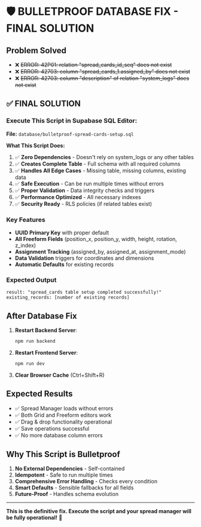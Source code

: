 # 🛡️ BULLETPROOF DATABASE FIX - FINAL SOLUTION

## Problem Solved
- ❌ ~~ERROR: 42P01: relation "spread_cards_id_seq" does not exist~~
- ❌ ~~ERROR: 42703: column "spread_cards_1.assigned_by" does not exist~~  
- ❌ ~~ERROR: 42703: column "description" of relation "system_logs" does not exist~~

## ✅ FINAL SOLUTION

### Execute This Script in Supabase SQL Editor:

**File:** `database/bulletproof-spread-cards-setup.sql`

**What This Script Does:**
1. ✅ **Zero Dependencies** - Doesn't rely on system_logs or any other tables
2. ✅ **Creates Complete Table** - Full schema with all required columns
3. ✅ **Handles All Edge Cases** - Missing table, missing columns, existing data
4. ✅ **Safe Execution** - Can be run multiple times without errors
5. ✅ **Proper Validation** - Data integrity checks and triggers
6. ✅ **Performance Optimized** - All necessary indexes
7. ✅ **Security Ready** - RLS policies (if related tables exist)

### Key Features
- **UUID Primary Key** with proper default
- **All Freeform Fields** (position_x, position_y, width, height, rotation, z_index)
- **Assignment Tracking** (assigned_by, assigned_at, assignment_mode)
- **Data Validation** triggers for coordinates and dimensions
- **Automatic Defaults** for existing records

### Expected Output
```
result: "spread_cards table setup completed successfully!"
existing_records: [number of existing records]
```

## After Database Fix
1. **Restart Backend Server**:
   ```bash
   npm run backend
   ```

2. **Restart Frontend Server**:
   ```bash
   npm run dev
   ```

3. **Clear Browser Cache** (Ctrl+Shift+R)

## Expected Results
- ✅ Spread Manager loads without errors
- ✅ Both Grid and Freeform editors work
- ✅ Drag & drop functionality operational  
- ✅ Save operations successful
- ✅ No more database column errors

## Why This Script is Bulletproof
1. **No External Dependencies** - Self-contained
2. **Idempotent** - Safe to run multiple times
3. **Comprehensive Error Handling** - Checks every condition
4. **Smart Defaults** - Sensible fallbacks for all fields
5. **Future-Proof** - Handles schema evolution

---

**This is the definitive fix. Execute the script and your spread manager will be fully operational!** 🎯 
